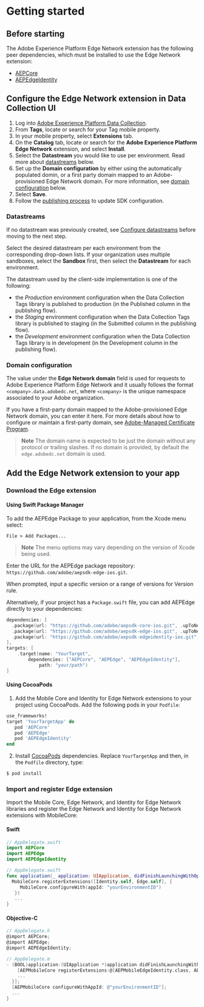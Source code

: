 # Getting started

## Before starting

The Adobe Experience Platform Edge Network extension has the following peer dependencies, which must be installed to use the Edge Network extension:
- [AEPCore](https://github.com/adobe/aepsdk-core-ios#readme)
- [AEPEdgeIdentity](https://github.com/adobe/aepsdk-edgeidentity-ios#readme)

## Configure the Edge Network extension in Data Collection UI
1. Log into [Adobe Experience Platform Data Collection](https://experience.adobe.com/data-collection).
2. From **Tags**, locate or search for your Tag mobile property.
3. In your mobile property, select **Extensions** tab.
4. On the **Catalog** tab, locate or search for the **Adobe Experience Platform Edge Network** extension, and select **Install**.
5. Select the **Datastream** you would like to use per environment. Read more about [datastreams](#datastreams) below.
6. Set up the **Domain configuration** by either using the automatically populated domin, or a first party domain mapped to an Adobe-provisioned Edge Network domain. For more information, see [domain configuration](#domain-configuration) below.
7. Select **Save**.
8. Follow the [publishing process](https://developer.adobe.com/client-sdks/documentation/getting-started/create-a-mobile-property/#publish-the-configuration) to update SDK configuration.

### Datastreams

If no datastream was previously created, see [Configure datastreams](https://developer.adobe.com/client-sdks/documentation/getting-started/configure-datastreams/) before moving to the next step.

Select the desired datastream per each environment from the corresponding drop-down lists. If your organization uses multiple sandboxes, select the **Sandbox** first, then select the **Datastream** for each environment.

The datastream used by the client-side implementation is one of the following:

- the _Production_ environment configuration when the Data Collection Tags library is published to production (in the Published column in the publishing flow).
- the _Staging_ environment configuration when the Data Collection Tags library is published to staging (in the Submitted column in the publishing flow).
- the _Development_ environment configuration when the Data Collection Tags library is in development (in the Development column in the publishing flow).

### Domain configuration

The value under the **Edge Network domain** field is used for requests to Adobe Experience Platform Edge Network and it usually follows the format `<company>.data.adobedc.net`, where `<company>` is the unique namespace associated to your Adobe organization.

If you have a first-party domain mapped to the Adobe-provisioned Edge Network domain, you can enter it here. For more details about how to configure or maintain a first-party domain, see [Adobe-Managed Certificate Program](https://experienceleague.adobe.com/docs/core-services/interface/administration/ec-cookies/cookies-first-party.html?lang=en#adobe-managed-certificate-program).

> **Note**
> The domain name is expected to be just the domain without any protocol or trailing slashes. If no domain is provided, by default the `edge.adobedc.net` domain is used.

## Add the Edge Network extension to your app

### Download the Edge extension

#### Using Swift Package Manager

To add the AEPEdge Package to your application, from the Xcode menu select:

`File > Add Packages...`

> **Note**
>  The menu options may vary depending on the version of Xcode being used.

Enter the URL for the AEPEdge package repository: `https://github.com/adobe/aepsdk-edge-ios.git`.

When prompted, input a specific version or a range of versions for Version rule.

Alternatively, if your project has a `Package.swift` file, you can add AEPEdge directly to your dependencies:

```swift
dependencies: [
  .package(url: "https://github.com/adobe/aepsdk-core-ios.git", .upToNextMajor(from: "4.1.0"))
  .package(url: "https://github.com/adobe/aepsdk-edge-ios.git", .upToNextMajor(from: "4.2.0"))
  .package(url: "https://github.com/adobe/aepsdk-edgeidentity-ios.git", .upToNextMajor(from: "4.0.0"))
],
targets: [
    .target(name: "YourTarget",
        dependencies: ["AEPCore", "AEPEdge", "AEPEdgeIdentity"],
            path: "your/path")
]
```

#### Using CocoaPods

1. Add the Mobile Core and Identity for Edge Network extensions to your project using CocoaPods. Add the following pods in your `Podfile`:

  ```ruby
  use_frameworks!
  target 'YourTargetApp' do
     pod 'AEPCore'
     pod 'AEPEdge'
     pod 'AEPEdgeIdentity'
  end
  ```

2. Install [CocoaPods](https://cocoapods.org/) dependencies. Replace `YourTargetApp` and then, in the `Podfile` directory, type:

  ```bash
  $ pod install
  ```

### Import and register Edge extension

Import the Mobile Core, Edge Network, and Identity for Edge Network libraries and register the Edge Network and Identity for Edge Network extensions with MobileCore:

#### Swift
  ```swift
  // AppDelegate.swift
  import AEPCore
  import AEPEdge
  import AEPEdgeIdentity
  ```

  ```swift
  // AppDelegate.swift
  func application(_ application: UIApplication, didFinishLaunchingWithOptions launchOptions: [UIApplication.LaunchOptionsKey: Any]?) -> Bool {
    MobileCore.registerExtensions([Identity.self, Edge.self], {
       MobileCore.configureWith(appId: "yourEnvironmentID")
     })
     ...
  }
  ```

#### Objective-C
  ```objectivec
  // AppDelegate.h
  @import AEPCore;
  @import AEPEdge;
  @import AEPEdgeIdentity;
  ```

  ```objectivec
  // AppDelegate.m
  - (BOOL)application:(UIApplication *)application didFinishLaunchingWithOptions:(NSDictionary *)launchOptions {
      [AEPMobileCore registerExtensions:@[AEPMobileEdgeIdentity.class, AEPMobileEdge.class] completion:^{
      ...
    }];
    [AEPMobileCore configureWithAppId: @"yourEnvironmentID"];
    ...
  }
  ```
